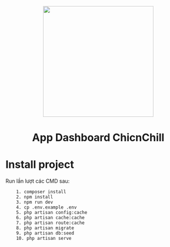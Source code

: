 <div align="center">
  <img src="https://chicnchill.net/wp-content/uploads/2022/09/chicnchill-logo.png" width="300">
</div>
<div align="center">
    <h1>App Dashboard ChicnChill</h1>
</div>

# Install project
Run lần lượt các CMD sau:
```
    1. composer install
    2. npm install
    3. npm run dev
    4. cp .env.example .env
    5. php artisan config:cache
    6. php artisan cache:cache
    7. php artisan route:cache
    8. php artisan migrate
    9. php artisan db:seed
    10. php artisan serve
```